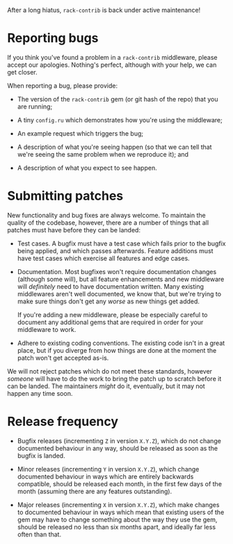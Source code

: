 After a long hiatus, `rack-contrib` is back under active maintenance!


# Reporting bugs

If you think you've found a problem in a `rack-contrib` middleware, please
accept our apologies.  Nothing's perfect, although with your help, we can
get closer.

When reporting a bug, please provide:

* The version of the `rack-contrib` gem (or git hash of the repo) that you
  are running;

* A tiny `config.ru` which demonstrates how you're using the middleware;

* An example request which triggers the bug;

* A description of what you're seeing happen (so that we can tell that we're
  seeing the same problem when we reproduce it); and

* A description of what you expect to see happen.


# Submitting patches

New functionality and bug fixes are always welcome.  To maintain the quality
of the codebase, however, there are a number of things that all patches must
have before they can be landed:

* Test cases.  A bugfix must have a test case which fails prior to the
  bugfix being applied, and which passes afterwards.  Feature additions must
  have test cases which exercise all features and edge cases.

* Documentation.  Most bugfixes won't require documentation changes
  (although some will), but all feature enhancements and new middleware will
  *definitely* need to have documentation written.  Many existing
  middlewares aren't well documented, we know that, but we're trying to
  make sure things don't get any *worse* as new things get added.

  If you're adding a new middleware, please be especially careful to
  document any additional gems that are required in order for your
  middleware to work.

* Adhere to existing coding conventions.  The existing code isn't in a great
  place, but if you diverge from how things are done at the moment the patch
  won't get accepted as-is.

We will not reject patches which do not meet these standards, however
*someone* will have to do the work to bring the patch up to scratch before
it can be landed.  The maintainers *might* do it, eventually, but it may not
happen any time soon.


# Release frequency

* Bugfix releases (incrementing `Z` in version `X.Y.Z`), which do not change
  documented behaviour in any way, should be released as soon as the bugfix
  is landed.

* Minor releases (incrementing `Y` in version `X.Y.Z`), which change
  documented behaviour in ways which are entirely backwards compatible,
  should be released each month, in the first few days of the month
  (assuming there are any features outstanding).

* Major releases (incrementing `X` in version `X.Y.Z`), which make changes
  to documented behaviour in ways which mean that existing users of the gem
  may have to change something about the way they use the gem, should be
  released no less than six months apart, and ideally far less often than
  that.
